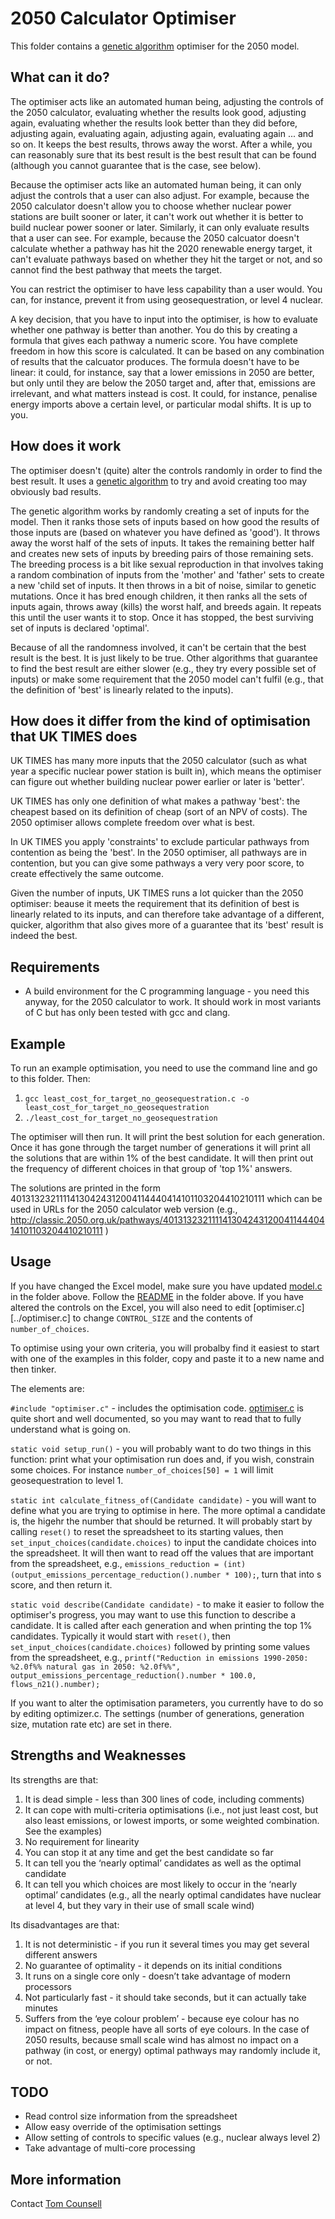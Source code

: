 2050 Calculator Optimiser
========================

This folder contains a [genetic algorithm][1] optimiser for the 2050 model.

What can it do?
---------------

The optimiser acts like an automated human being, adjusting the controls of the 2050 calculator, evaluating whether the results look good, adjusting again, evaluating whether the results look better than they did before, adjusting again, evaluating again, adjusting again, evaluating again ... and so on. It keeps the best results, throws away the worst. After a while, you can reasonably sure that its best result is the best result that can be found (although you cannot guarantee that is the case, see below).

Because the optimiser acts like an automated human being, it can only adjust the controls that a user can also adjust. For example, because the 2050 calculator doesn't allow you to choose whether nuclear power stations are built sooner or later, it can't work out whether it is better to build nuclear power sooner or later. Similarly, it can only evaluate results that a user can see. For example, because the 2050 calcuator doesn't calculate whether a pathway has hit the 2020 renewable energy target, it can't evaluate pathways based on whether they hit the target or not, and so cannot find the best pathway that meets the target.

You can restrict the optimiser to have less capability than a user would. You can, for instance, prevent it from using geosequestration, or level 4 nuclear.

A key decision, that you have to input into the optimiser, is how to evaluate whether one pathway is better than another. You do this by creating a formula that gives each pathway a numeric score. You have complete freedom in how this score is calculated. It can be based on any combination of results that the calcuator produces. The formula doesn't have to be linear: it could, for instance, say that a lower emissions in 2050 are better, but only until they are below the 2050 target and, after that, emissions are irrelevant, and what matters instead is cost. It could, for instance, penalise energy imports above a certain level, or particular modal shifts. It is up to you.

How does it work
----------------

The optimiser doesn't (quite) alter the controls randomly in order to find the best result. It uses a [genetic algorithm][1] to try and avoid creating too may obviously bad results. 

The genetic algorithm works by randomly creating a set of inputs for the model. Then it ranks those sets of inputs based on how good the results of those inputs are (based on whatever you have defined as 'good'). It throws away the worst half of the sets of inputs. It takes the remaining better half and creates new sets of inputs by breeding pairs of those remaining sets. The breeding process is a bit like sexual reproduction in that involves taking a random combination of inputs from the 'mother' and 'father' sets to create a new 'child set of inputs. It then throws in a bit of noise, similar to genetic mutations. Once it has bred enough children, it then ranks all the sets of inputs again, throws away (kills) the worst half, and breeds again. It repeats this until the user wants it to stop. Once it has stopped, the best surviving set of inputs is declared 'optimal'.

Because of all the randomness involved, it can't be certain that the best result is the best. It is just likely to be true. Other algorithms that guarantee to find the best result are either slower (e.g., they try every possible set of inputs) or make some requirement that the 2050 model can't fulfil (e.g., that the definition of 'best' is linearly related to the inputs).

How does it differ from the kind of optimisation that UK TIMES does
-------------------------------------------------------------------

UK TIMES has many more inputs that the 2050 calculator (such as what year a specific nuclear power station is built in), which means the optimiser can figure out whether building nuclear power earlier or later is 'better'.

UK TIMES has only one definition of what makes a pathway 'best': the cheapest based on its definition of cheap (sort of an NPV of costs). The 2050 optimiser allows complete freedom over what is best.

In UK TIMES you apply 'constraints' to exclude particular pathways from contention as being the 'best'. In the 2050 optimiser, all pathways are in contention, but you can give some pathways a very very poor score, to create effectively the same outcome.

Given the number of inputs, UK TIMES runs a lot quicker than the 2050 optimiser: beause it meets the requirement that its definition of best is linearly related to its inputs, and can therefore take advantage of a different, quicker, algorithm that also gives more of a guarantee that its 'best' result is indeed the best.


Requirements
------------

* A build environment for the C programming language - you need this anyway, for the 2050 calculator to work. It should work in most variants of C but has only been tested with gcc and clang.

Example
-------

To run an example optimisation, you need to use the command line and go to this folder. Then:

1. `gcc least_cost_for_target_no_geosequestration.c -o least_cost_for_target_no_geosequestration`
2. `./least_cost_for_target_no_geosequestration`

The optimiser will then run. It will print the best solution for each generation. Once it has gone through the target number of generations it will print all the solutions that are within 1% of the best candidate. It will then print out the frequency of different choices in that group of 'top 1%' answers.

The solutions are printed in the form 40131323211114130424312004114440414101103204410210111 which can be used in URLs for the 2050 calculator web version (e.g., http://classic.2050.org.uk/pathways/40131323211114130424312004114440414101103204410210111 )

Usage
-----

If you have changed the Excel model, make sure you have updated [model.c](../model.c) in the folder above. Follow the [README](../README.markdown) in the folder above. If you have altered the controls on the Excel, you will also need to edit [optimiser.c][../optimiser.c] to change `CONTROL_SIZE` and the contents of `number_of_choices`.

To optimise using your own criteria, you will probalby find it easiest to start with one of the examples in this folder, copy and paste it to a new name and then tinker.

The elements are:

`#include "optimiser.c"` - includes the optimisation code. [optimiser.c](./optimiser.c) is quite short and well documented, so you may want to read that to fully understand what is going on.

`static void setup_run()` - you will probably want to do two things in this function: print what your optimisation run does and, if you wish, constrain some choices. For instance `number_of_choices[50] = 1` will limit geosequestration to level 1. 

`static int calculate_fitness_of(Candidate candidate)` - you will want to define what you are trying to optimise in here. The more optimal a candidate is, the higehr the number that should be returned. It will probably start by calling `reset()` to reset the spreadsheet to its starting values, then `set_input_choices(candidate.choices)` to input the candidate choices into the spreadsheet. It will then want to read off the values that are important from the spreadsheet, e.g., `emissions_reduction = (int) (output_emissions_percentage_reduction().number * 100);`, turn that into s score, and then return it.

`static void describe(Candidate candidate)` - to make it easier to follow the optimiser's progress, you may want to use this function to describe a candidate. It is called after each generation and when printing the top 1% candidates. Typically it would start with `reset()`, then `set_input_choices(candidate.choices)` followed by printing some values from the spreadsheet, e.g., `printf("Reduction in emissions 1990-2050: %2.0f%% natural gas in 2050: %2.0f%%", output_emissions_percentage_reduction().number * 100.0, flows_n21().number);`

If you want to alter the optimisation parameters, you currently have to do so by editing optimizer.c. The settings (number of generations, generation size, mutation rate etc) are set in there.


Strengths and Weaknesses
------------------------

Its strengths are that:

1. It is dead simple - less than 300 lines of code, including comments)
2. It can cope with multi-criteria optimisations (i.e., not just least cost, but also least emissions, or lowest imports, or some weighted combination. See the examples)
3. No requirement for linearity
4. You can stop it at any time and get the best candidate so far
5. It can tell you the ‘nearly optimal’ candidates as well as the optimal candidate
6. It can tell you which choices are most likely to occur in the ‘nearly optimal’ candidates (e.g., all the nearly optimal candidates have nuclear at level 4, but they vary in their use of small scale wind)

Its disadvantages are that:

1. It is not deterministic - if you run it several times you may get several different answers
2. No guarantee of optimality - it depends on its initial conditions
3. It runs on a single core only - doesn’t take advantage of modern processors
4. Not particularly fast - it should take seconds, but it can actually take minutes
5. Suffers from the ‘eye colour problem’ - because eye colour has no impact on fitness, people have all sorts of eye colours. In the case of 2050 results, because small scale wind has almost no impact on a pathway (in cost, or energy) optimal pathways may randomly include it, or not.

TODO
----

* Read control size information from the spreadsheet
* Allow easy override of the optimisation settings
* Allow setting of controls to specific values (e.g., nuclear always level 2)
* Take advantage of multi-core processing

More information
----------------

Contact [Tom Counsell][2]


[1]: https://en.wikipedia.org/wiki/Genetic_algorithm
[2]: http://tom.counsell.org
